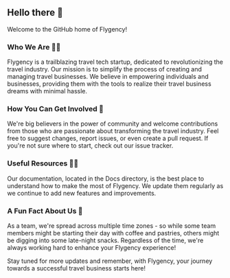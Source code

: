 ## Hello there 👋

Welcome to the GitHub home of Flygency!

### Who We Are 🙋‍♀️

Flygency is a trailblazing travel tech startup, dedicated to revolutionizing the travel industry. Our mission is to simplify the process of creating and managing travel businesses. We believe in empowering individuals and businesses, providing them with the tools to realize their travel business dreams with minimal hassle.

### How You Can Get Involved 🌈

We're big believers in the power of community and welcome contributions from those who are passionate about transforming the travel industry. Feel free to suggest changes, report issues, or even create a pull request. If you're not sure where to start, check out our issue tracker.

### Useful Resources 👩‍💻

Our documentation, located in the Docs directory, is the best place to understand how to make the most of Flygency. We update them regularly as we continue to add new features and improvements.

### A Fun Fact About Us 🍿

As a team, we're spread across multiple time zones - so while some team members might be starting their day with coffee and pastries, others might be digging into some late-night snacks. Regardless of the time, we're always working hard to enhance your Flygency experience!

Stay tuned for more updates and remember, with Flygency, your journey towards a successful travel business starts here!
